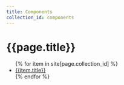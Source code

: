 ```yaml
---
title: Components
collection_id: components
---
```


# {{page.title}}

<ul>
	{% for item in site[page.collection_id] %}
		<li>
			<a href="{{item.url}}">{{item.title}}</a>
		</li>
	{% endfor %}
</ul>
